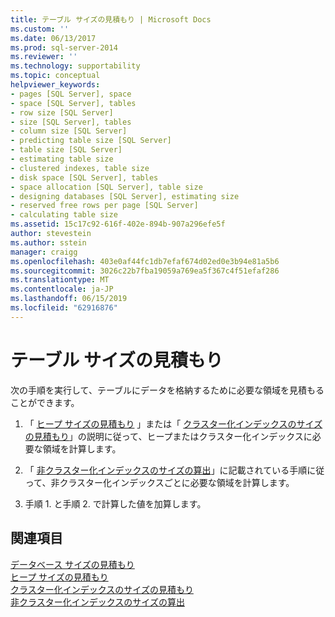 ```yaml
---
title: テーブル サイズの見積もり | Microsoft Docs
ms.custom: ''
ms.date: 06/13/2017
ms.prod: sql-server-2014
ms.reviewer: ''
ms.technology: supportability
ms.topic: conceptual
helpviewer_keywords:
- pages [SQL Server], space
- space [SQL Server], tables
- row size [SQL Server]
- size [SQL Server], tables
- column size [SQL Server]
- predicting table size [SQL Server]
- table size [SQL Server]
- estimating table size
- clustered indexes, table size
- disk space [SQL Server], tables
- space allocation [SQL Server], table size
- designing databases [SQL Server], estimating size
- reserved free rows per page [SQL Server]
- calculating table size
ms.assetid: 15c17c92-616f-402e-894b-907a296efe5f
author: stevestein
ms.author: sstein
manager: craigg
ms.openlocfilehash: 403e0af44fc1db7efaf674d02ed0e3b94e81a5b6
ms.sourcegitcommit: 3026c22b7fba19059a769ea5f367c4f51efaf286
ms.translationtype: MT
ms.contentlocale: ja-JP
ms.lasthandoff: 06/15/2019
ms.locfileid: "62916876"
---
```

# <a name="estimate-the-size-of-a-table"></a>テーブル サイズの見積もり
  次の手順を実行して、テーブルにデータを格納するために必要な領域を見積もることができます。  
  
1.  「 [ヒープ サイズの見積もり](estimate-the-size-of-a-heap.md) 」または「 [クラスター化インデックスのサイズの見積もり](estimate-the-size-of-a-clustered-index.md)」の説明に従って、ヒープまたはクラスター化インデックスに必要な領域を計算します。  
  
2.  「 [非クラスター化インデックスのサイズの算出](estimate-the-size-of-a-nonclustered-index.md)」に記載されている手順に従って、非クラスター化インデックスごとに必要な領域を計算します。  
  
3.  手順 1. と手順 2. で計算した値を加算します。  
  
## <a name="see-also"></a>関連項目  
 [データベース サイズの見積もり](estimate-the-size-of-a-database.md)   
 [ヒープ サイズの見積もり](estimate-the-size-of-a-heap.md)   
 [クラスター化インデックスのサイズの見積もり](estimate-the-size-of-a-clustered-index.md)   
 [非クラスター化インデックスのサイズの算出](estimate-the-size-of-a-nonclustered-index.md)  
  
  
